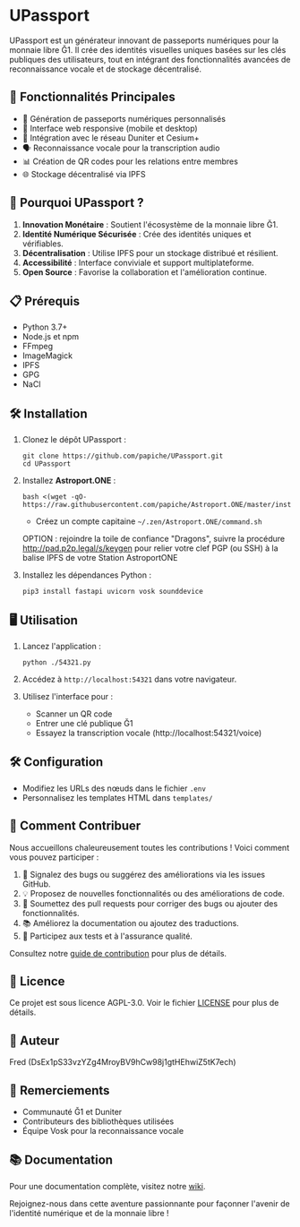 # UPassport

UPassport est un générateur innovant de passeports numériques pour la monnaie libre Ğ1. Il crée des identités visuelles uniques basées sur les clés publiques des utilisateurs, tout en intégrant des fonctionnalités avancées de reconnaissance vocale et de stockage décentralisé.

## 🌟 Fonctionnalités Principales

- 🔐 Génération de passeports numériques personnalisés
- 📱 Interface web responsive (mobile et desktop)
- 🔗 Intégration avec le réseau Duniter et Cesium+
- 🗣️ Reconnaissance vocale pour la transcription audio
- 📊 Création de QR codes pour les relations entre membres
- 🌐 Stockage décentralisé via IPFS

## 🚀 Pourquoi UPassport ?

1. **Innovation Monétaire** : Soutient l'écosystème de la monnaie libre Ğ1.
2. **Identité Numérique Sécurisée** : Crée des identités uniques et vérifiables.
3. **Décentralisation** : Utilise IPFS pour un stockage distribué et résilient.
4. **Accessibilité** : Interface conviviale et support multiplateforme.
5. **Open Source** : Favorise la collaboration et l'amélioration continue.

## 📋 Prérequis

- Python 3.7+
- Node.js et npm
- FFmpeg
- ImageMagick
- IPFS
- GPG
- NaCl

## 🛠️ Installation

1. Clonez le dépôt UPassport :
   ```
   git clone https://github.com/papiche/UPassport.git
   cd UPassport
   ```

2. Installez **Astroport.ONE** :
   ```
   bash <(wget -qO- https://raw.githubusercontent.com/papiche/Astroport.ONE/master/install.sh)
   ```

   * Créez un compte capitaine ```~/.zen/Astroport.ONE/command.sh```

   OPTION : rejoindre la toile de confiance "Dragons", suivre la procédure http://pad.p2p.legal/s/keygen pour relier votre clef PGP (ou SSH) à la balise IPFS de votre Station AstroportONE


3. Installez les dépendances Python :
   ```
   pip3 install fastapi uvicorn vosk sounddevice
   ```

## 🖥️ Utilisation

1. Lancez l'application :
   ```
   python ./54321.py

   ```

2. Accédez à `http://localhost:54321` dans votre navigateur.

3. Utilisez l'interface pour :
   - Scanner un QR code
   - Entrer une clé publique Ğ1
   - Essayez la transcription vocale (http://localhost:54321/voice)

## 🛠️ Configuration

- Modifiez les URLs des nœuds dans le fichier `.env`
- Personnalisez les templates HTML dans `templates/`

## 🤝 Comment Contribuer

Nous accueillons chaleureusement toutes les contributions ! Voici comment vous pouvez participer :

1. 🐛 Signalez des bugs ou suggérez des améliorations via les issues GitHub.
2. 💡 Proposez de nouvelles fonctionnalités ou des améliorations de code.
3. 🔧 Soumettez des pull requests pour corriger des bugs ou ajouter des fonctionnalités.
4. 📚 Améliorez la documentation ou ajoutez des traductions.
5. 🧪 Participez aux tests et à l'assurance qualité.

Consultez notre [guide de contribution](CONTRIBUTING.md) pour plus de détails.

## 📄 Licence

Ce projet est sous licence AGPL-3.0. Voir le fichier [LICENSE](LICENSE) pour plus de détails.

## 👤 Auteur

Fred (DsEx1pS33vzYZg4MroyBV9hCw98j1gtHEhwiZ5tK7ech)

## 🙏 Remerciements

- Communauté Ğ1 et Duniter
- Contributeurs des bibliothèques utilisées
- Équipe Vosk pour la reconnaissance vocale

## 📚 Documentation

Pour une documentation complète, visitez notre [wiki](https://github.com/papiche/UPassport/wiki).

Rejoignez-nous dans cette aventure passionnante pour façonner l'avenir de l'identité numérique et de la monnaie libre !
